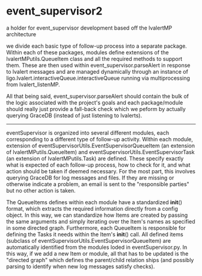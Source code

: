 # event_supervisor2
a holder for event_supervisor development based off the lvalertMP architecture

we divide each basic type of follow-up process into a separate package. Within each of these packages, modules define extensions of the lvalertMPutils.QueueItem class and all the required methods to support them. These are then used within event_supervisor.parseAlert in response to lvalert messages and are managed dynamically through an instance of ligo.lvalert.interactiveQueue.interactiveQueue running via multiprocessing from lvalert_listenMP.

All that being said, event_supervisor.parseAlert should contain the bulk of the logic associated with the project's goals and each package/module should really just provide a fall-back check which we peform by actually querying GraceDB (instead of just listening to lvalerts).

-------------------
eventSupervisor is organized into several different modules, each corresponding to a different type of follow-up activity. Within each module, extension of eventSupervisorUtils.EventSupervisorQueueItem (an extension of lvalertMPutils.QueueItem) and eventSupervisorUtils.EventSupervisorTask (an extension of lvalertMPutils.Task) are defined. These specify exactly what is expected of each follow-up process, how to check for it, and what action should be taken if deemed necessary. For the most part, this involves querying GraceDB for log messages and files. If they are missing or otherwise indicate a problem, an email is sent to the "responsible parties" but no other action is taken.

The QueueItems defines within each module have a standardized __init__() format, which extracts the required information directly from a config object. In this way, we can standardize how Items are created by passing the same arguments and simply iterating over the Item's names as specified in some directed graph. Furthermore, each QueueItem is responsible for defining the Tasks it needs within the Item's __init__() call. All defined items (subclass of eventSupervisorUtils.EventSupervisorQueueItem) are automatically identified from the modules loded in eventSupervisor.py. In this way, if we add a new Item or module, all that has to be updated is the "directed graph" which defines the parent/child relation ships (and possibly parsing to identify when new log messages satisfy checks).

